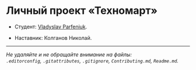 # Личный проект «Техномарт»

* Студент: [Vladyslav Parfeniuk](https://up.htmlacademy.ru/htmlcss/34/user/2124001).

* Наставник: Колганов Николай.


---

_Не удаляйте и не обращайте внимание на файлы:_<br>
_`.editorconfig`, `.gitattributes`, `.gitignore`, `Contributing.md`, `Readme.md`._

